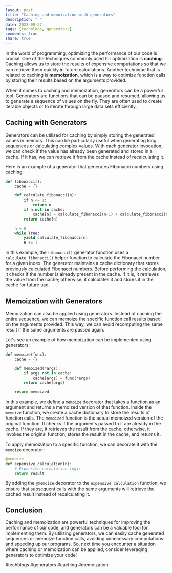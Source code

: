 ```yaml
---
layout: post
title: "Caching and memoization with generators"
description: " "
date: 2023-09-27
tags: [techblogs, generators]
comments: true
share: true
---
```


In the world of programming, optimizing the performance of our code is crucial. One of the techniques commonly used for optimization is **caching**. Caching allows us to store the results of expensive computations so that we can retrieve them quickly in future calculations. Another technique that is related to caching is **memoization**, which is a way to optimize function calls by storing their results based on the arguments provided.

When it comes to caching and memoization, generators can be a powerful tool. Generators are functions that can be paused and resumed, allowing us to generate a sequence of values on the fly. They are often used to create iterable objects or to iterate through large data sets efficiently.

## Caching with Generators

Generators can be utilized for caching by simply storing the generated values in memory. This can be particularly useful when generating long sequences or calculating complex values. With each generator invocation, we can check if the value has already been generated and stored in a cache. If it has, we can retrieve it from the cache instead of recalculating it.

Here is an example of a generator that generates Fibonacci numbers using caching:

```python
def fibonacci():
    cache = {}

    def calculate_fibonacci(n):
        if n <= 1:
            return n
        if n not in cache:
            cache[n] = calculate_fibonacci(n-1) + calculate_fibonacci(n-2)
        return cache[n]

    n = 0
    while True:
        yield calculate_fibonacci(n)
        n += 1
```

In this example, the `fibonacci()` generator function uses a `calculate_fibonacci()` helper function to calculate the Fibonacci number for a given index. The generator maintains a cache dictionary that stores previously calculated Fibonacci numbers. Before performing the calculation, it checks if the number is already present in the cache. If it is, it retrieves the value from the cache; otherwise, it calculates it and stores it in the cache for future use.

## Memoization with Generators

Memoization can also be applied using generators. Instead of caching the entire sequence, we can memoize the specific function call results based on the arguments provided. This way, we can avoid recomputing the same result if the same arguments are passed again.

Let's see an example of how memoization can be implemented using generators:

```python
def memoize(func):
    cache = {}

    def memoized(*args):
        if args not in cache:
            cache[args] = func(*args)
        return cache[args]

    return memoized
```

In this example, we define a `memoize` decorator that takes a function as an argument and returns a memoized version of that function. Inside the `memoize` function, we create a cache dictionary to store the results of function calls. The `memoized` function is the actual memoized version of the original function. It checks if the arguments passed to it are already in the cache. If they are, it retrieves the result from the cache; otherwise, it invokes the original function, stores the result in the cache, and returns it.

To apply memoization to a specific function, we can decorate it with the `memoize` decorator:

```python
@memoize
def expensive_calculation(n):
    # Expensive calculation logic
    return result
```

By adding the `@memoize` decorator to the `expensive_calculation` function, we ensure that subsequent calls with the same arguments will retrieve the cached result instead of recalculating it.

## Conclusion

Caching and memoization are powerful techniques for improving the performance of our code, and generators can be a valuable tool for implementing them. By utilizing generators, we can easily cache generated sequences or memoize function calls, avoiding unnecessary computations and speeding up our programs. So, next time you encounter a situation where caching or memoization can be applied, consider leveraging generators to optimize your code!

#techblogs #generators #caching #memoization